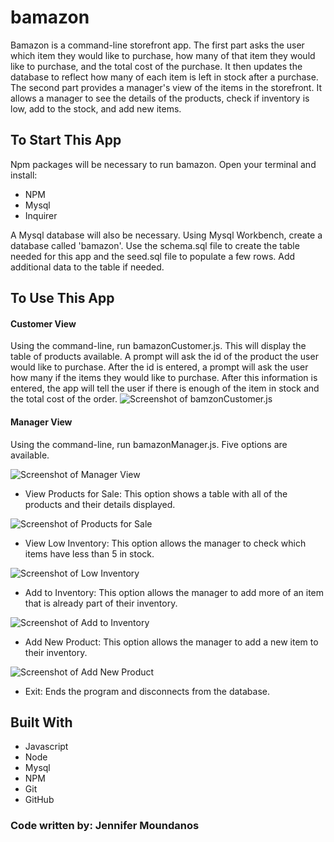 # bamazon

Bamazon is a command-line storefront app. The first part asks the user which item they would like to purchase, how many of that item they would like to purchase, and the total cost of the purchase. It then updates the database to reflect how many of each item is left in stock after a purchase. The second part provides a manager's view of the items in the storefront. It allows a manager to see the details of the products, check if inventory is low, add to the stock, and add new items.

## To Start This App
Npm packages will be necessary to run bamazon. Open your terminal and install:
* NPM
* Mysql
* Inquirer

A Mysql database will also be necessary. Using Mysql Workbench, create a database called 'bamazon'. Use the schema.sql file to create the table needed for this app and the seed.sql file to populate a few rows. Add additional data to the table if needed. 

## To Use This App
#### Customer View
Using the command-line, run bamazonCustomer.js. This will display the table of products available. A prompt will ask the id of the product the user would like to purchase. After the id is entered, a prompt will ask the user how many if the items they would like to purchase. After this information is entered, the app will tell the user if there is enough of the item in stock and the total cost of the order.
![Screenshot of bamzonCustomer.js](assets/customerView.png)
#### Manager View
Using the command-line, run bamazonManager.js. Five options are available.

![Screenshot of Manager View](assets/managerView.png)
* View Products for Sale: This option shows a table with all of the products and their details displayed.

![Screenshot of Products for Sale](assets/viewInventory.png)

* View Low Inventory: This option allows the manager to check which items have less than 5 in stock.

![Screenshot of Low Inventory](assets/lowInventory.png) 

* Add to Inventory: This option allows the manager to add more of an item that is already part of their inventory.

![Screenshot of Add to Inventory](assets/addInventory.png)

* Add New Product: This option allows the manager to add a new item to their inventory.

![Screenshot of Add New Product](assets/addNewItem.png)

* Exit: Ends the program and disconnects from the database.

## Built With
* Javascript
* Node
* Mysql
* NPM
* Git
* GitHub


### Code written by: Jennifer Moundanos